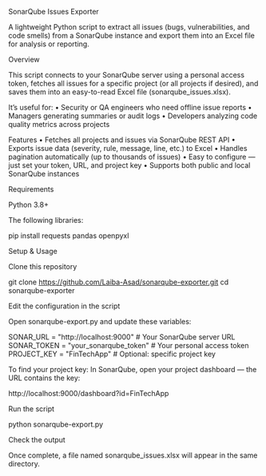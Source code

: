 SonarQube Issues Exporter

A lightweight Python script to extract all issues (bugs, vulnerabilities, and code smells) from a SonarQube instance and export them into an Excel file for analysis or reporting.

Overview

This script connects to your SonarQube server using a personal access token, fetches all issues for a specific project (or all projects if desired), and saves them into an easy-to-read Excel file (sonarqube_issues.xlsx).

It’s useful for:
•	Security or QA engineers who need offline issue reports
•	Managers generating summaries or audit logs
•	Developers analyzing code quality metrics across projects

Features
•	Fetches all projects and issues via SonarQube REST API
•	Exports issue data (severity, rule, message, line, etc.) to Excel
•	Handles pagination automatically (up to thousands of issues)
•	Easy to configure — just set your token, URL, and project key
•	Supports both public and local SonarQube instances

Requirements

Python 3.8+

The following libraries:

pip install requests pandas openpyxl

Setup & Usage

Clone this repository

git clone https://github.com/Laiba-Asad/sonarqube-exporter.git
cd sonarqube-exporter


Edit the configuration in the script

Open sonarqube-export.py and update these variables:

SONAR_URL = "http://localhost:9000"     # Your SonarQube server URL
SONAR_TOKEN = "your_sonarqube_token"    # Your personal access token
PROJECT_KEY = "FinTechApp"              # Optional: specific project key


To find your project key:
In SonarQube, open your project dashboard — the URL contains the key:

http://localhost:9000/dashboard?id=FinTechApp


Run the script

python sonarqube-export.py

Check the output

Once complete, a file named sonarqube_issues.xlsx will appear in the same directory.

